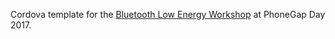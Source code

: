 Cordova template for the [Bluetooth Low Energy Workshop](https://pgday.phonegap.com/us2017/speaker/doncoleman) at PhoneGap Day 2017.
